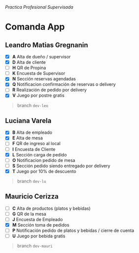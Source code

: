 *Practica Profesional Supervisada*
# Comanda App

## Leandro Matias Gregnanin
- [x] **A** Alta de dueño / supervisor
- [x] **D** Alta de cliente
- [ ] **H** QR de Propina
- [ ] **K** Encuesta de Supervisor
- [x] **N** Sección reservas agendadas
- [x] **Q** Notificacion confirmación de reservas o delivery
- [ ] **R** Realización de pedido por delivery
- [x] **V** Juego por postre gratis
> branch `dev-leo`


## Luciana Varela
- [x] **B** Alta de empleado
- [x] **E** Alta de mesa
- [ ] **F** QR de ingreso al local
- [ ] **I** Encuesta de Cliente
- [x] **L** Sección carga de pedido
- [ ] **O** Notificacion pedido de mesa
- [ ] **S** Sección pedido siendo entregado por delivery
- [x] **T** Juego por 10% de descuento
> branch `dev-lu`


## Mauricio Cerizza
- [ ] **C** Alta de productos (platos y bebidas)
- [ ] **G** QR de la mesa
- [ ] **J** Encuesta de Empleado
- [x] **M** Sección toma de pedidos
- [ ] **P** Notificación pedido de platos y bebidas / cierre de cuenta
- [ ] **U** Juego por bebida gratis
> branch `dev-mauri`
